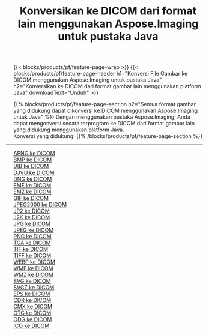 ﻿---
title: Konversikan ke DICOM dari format lain menggunakan Aspose.Imaging untuk pustaka Java 
weight: 3920
url: /id/java/conversion/to/dicom 
lang: id
langdirlevel: 2
locales: zh-hans,ja,it,ru,de,es,fr,nl,id,lt,pl,pt,vi,tr,ko,zh-hant,ar,hi,th,sv,cs,uk,he
description: Menggunakan Aspose.Imaging Anda dapat mengonversi ke DICOM dari format lain menggunakan Java
---

{{< blocks/products/pf/feature-page-wrap >}}
{{< blocks/products/pf/feature-page-header h1="Konversi File Gambar ke DICOM menggunakan Aspose.Imaging untuk pustaka Java" h2="Konversikan ke DICOM dari format gambar lain menggunakan platform Java" downloadText="Unduh" >}}


{{% blocks/products/pf/feature-page-section  h2="Semua format gambar yang didukung dapat dikonversi ke DICOM menggunakan Aspose.Imaging untuk Java" %}}
Dengan menggunakan pustaka Aspose.Imaging, Anda dapat mengonversi secara terprogram ke DICOM dari format gambar lain yang didukung menggunakan platform Java.
<br/>
Konversi yang didukung:
{{% /blocks/products/pf/feature-page-section %}}
<div class="container-fluid productfamilypage bg-gray">
    <div class="convertypes bg-gray agp-content section">
        <div class="container">
		<hr style="margin-left:-20px;"/>
		<div class="row other-converters">
		    <div class='col-md-2 other-converter remove-lp remove-rp'><a href="/imaging/id/java/conversion/apng-to-dicom" >APNG ke DICOM</a></div>
<div class='col-md-2 other-converter remove-lp remove-rp'><a href="/imaging/id/java/conversion/bmp-to-dicom" >BMP ke DICOM</a></div>
<div class='col-md-2 other-converter remove-lp remove-rp'><a href="/imaging/id/java/conversion/dib-to-dicom" >DIB ke DICOM</a></div>
<div class='col-md-2 other-converter remove-lp remove-rp'><a href="/imaging/id/java/conversion/djvu-to-dicom" >DJVU ke DICOM</a></div>
<div class='col-md-2 other-converter remove-lp remove-rp'><a href="/imaging/id/java/conversion/dng-to-dicom" >DNG ke DICOM</a></div>
<div class='col-md-2 other-converter remove-lp remove-rp'><a href="/imaging/id/java/conversion/emf-to-dicom" >EMF ke DICOM</a></div>
<div class='col-md-2 other-converter remove-lp remove-rp'><a href="/imaging/id/java/conversion/emz-to-dicom" >EMZ ke DICOM</a></div>
<div class='col-md-2 other-converter remove-lp remove-rp'><a href="/imaging/id/java/conversion/gif-to-dicom" >GIF ke DICOM</a></div>
<div class='col-md-2 other-converter remove-lp remove-rp'><a href="/imaging/id/java/conversion/jpeg2000-to-dicom" >JPEG2000 ke DICOM</a></div>
<div class='col-md-2 other-converter remove-lp remove-rp'><a href="/imaging/id/java/conversion/jp2-to-dicom" >JP2 ke DICOM</a></div>
<div class='col-md-2 other-converter remove-lp remove-rp'><a href="/imaging/id/java/conversion/j2k-to-dicom" >J2K ke DICOM</a></div>
<div class='col-md-2 other-converter remove-lp remove-rp'><a href="/imaging/id/java/conversion/jpg-to-dicom" >JPG ke DICOM</a></div>
<div class='col-md-2 other-converter remove-lp remove-rp'><a href="/imaging/id/java/conversion/jpeg-to-dicom" >JPEG ke DICOM</a></div>
<div class='col-md-2 other-converter remove-lp remove-rp'><a href="/imaging/id/java/conversion/png-to-dicom" >PNG ke DICOM</a></div>
<div class='col-md-2 other-converter remove-lp remove-rp'><a href="/imaging/id/java/conversion/tga-to-dicom" >TGA ke DICOM</a></div>
<div class='col-md-2 other-converter remove-lp remove-rp'><a href="/imaging/id/java/conversion/tif-to-dicom" >TIF ke DICOM</a></div>
<div class='col-md-2 other-converter remove-lp remove-rp'><a href="/imaging/id/java/conversion/tiff-to-dicom" >TIFF ke DICOM</a></div>
<div class='col-md-2 other-converter remove-lp remove-rp'><a href="/imaging/id/java/conversion/webp-to-dicom" >WEBP ke DICOM</a></div>
<div class='col-md-2 other-converter remove-lp remove-rp'><a href="/imaging/id/java/conversion/wmf-to-dicom" >WMF ke DICOM</a></div>
<div class='col-md-2 other-converter remove-lp remove-rp'><a href="/imaging/id/java/conversion/wmz-to-dicom" >WMZ ke DICOM</a></div>
<div class='col-md-2 other-converter remove-lp remove-rp'><a href="/imaging/id/java/conversion/svg-to-dicom" >SVG ke DICOM</a></div>
<div class='col-md-2 other-converter remove-lp remove-rp'><a href="/imaging/id/java/conversion/svgz-to-dicom" >SVGZ ke DICOM</a></div>
<div class='col-md-2 other-converter remove-lp remove-rp'><a href="/imaging/id/java/conversion/eps-to-dicom" >EPS ke DICOM</a></div>
<div class='col-md-2 other-converter remove-lp remove-rp'><a href="/imaging/id/java/conversion/cdr-to-dicom" >CDR ke DICOM</a></div>
<div class='col-md-2 other-converter remove-lp remove-rp'><a href="/imaging/id/java/conversion/cmx-to-dicom" >CMX ke DICOM</a></div>
<div class='col-md-2 other-converter remove-lp remove-rp'><a href="/imaging/id/java/conversion/otg-to-dicom" >OTG ke DICOM</a></div>
<div class='col-md-2 other-converter remove-lp remove-rp'><a href="/imaging/id/java/conversion/odg-to-dicom" >ODG ke DICOM</a></div>
<div class='col-md-2 other-converter remove-lp remove-rp'><a href="/imaging/id/java/conversion/ico-to-dicom" >ICO ke DICOM</a></div>
                </div>
        </div>
    </div>
</div>
<br/>

